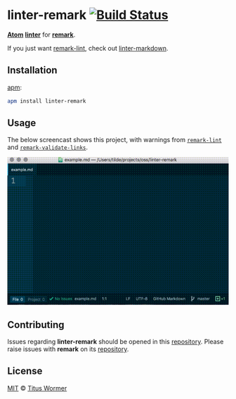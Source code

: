 # linter-remark [![Build Status][travis-badge]][travis]

[**Atom**][atom] [**linter**][linter] for [**remark**][remark].

If you just want [remark-lint][], check out [linter-markdown][].

## Installation

[apm][apm-install]:

```bash
apm install linter-remark
```

## Usage

The below screencast shows this project, with warnings from
[`remark-lint`][remark-lint] and
[`remark-validate-links`][remark-validate-links].

![screencast][]

## Contributing

Issues regarding **linter-remark** should be opened in this
[repository][linter-issues].
Please raise issues with **remark** on its [repository][remark-issues].

## License

[MIT][license] © [Titus Wormer][author]

<!-- Definitions -->

[travis-badge]: https://img.shields.io/travis/wooorm/linter-remark.svg

[travis]: https://travis-ci.org/wooorm/linter-remark

[apm-install]: https://github.com/atom/apm

[license]: LICENSE

[author]: http://wooorm.com

[atom]: https://atom.io

[remark]: https://github.com/wooorm/remark

[linter]: https://github.com/steelbrain/linter

[screencast]: https://raw.githubusercontent.com/wooorm/linter-remark/master/screencast.gif

[remark-lint]: https://github.com/wooorm/remark-lint

[remark-validate-links]: https://github.com/wooorm/remark-validate-links

[linter-markdown]: https://github.com/AtomLinter/linter-markdown

[linter-issues]: https://github.com/wooorm/linter-remark/issues

[remark-issues]: https://github.com/wooorm/remark/issues
